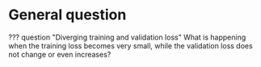# General question

??? question "Diverging training and validation loss"
    What is happening when the training loss becomes very small, while the
    validation loss does not change or even increases?
